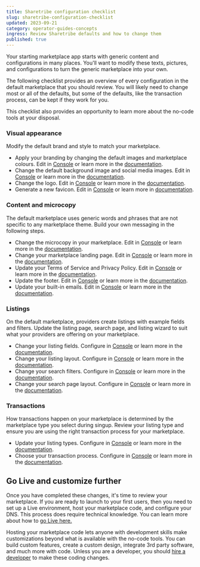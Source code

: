 ```yaml
---
title: Sharetribe configuration checklist
slug: sharetribe-configuration-checklist
updated: 2023-09-21
category: operator-guides-concepts
ingress: Review Sharetribe defaults and how to change them
published: true
---
```


Your starting marketplace app starts with generic content and
configurations in many places. You'll want to modify these texts,
pictures, and configurations to turn the generic marketplace into your
own.

The following checklist provides an overview of every configuration in
the default marketplace that you should review. You will likely need to
change most or all of the defaults, but some of the defaults, like the
transaction process, can be kept if they work for you.

This checklist also provides an opportunity to learn more about the
no-code tools at your disposal.

### Visual appearance

Modify the default brand and style to match your marketplace.

- Apply your branding by changing the default images and marketplace
  colours. Edit in [Console](https://console.sharetribe.com/) or learn
  more in the
  [documentation](https://www.sharetribe.com/docs/operator-guides/how-to-add-good-looking-logos-and-images/).
- Change the default background image and social media images. Edit in
  [Console](https://console.sharetribe.com/) or learn more in the
  [documentation](https://www.sharetribe.com/docs/operator-guides/how-to-add-good-looking-logos-and-images/).
- Change the logo. Edit in [Console](https://console.sharetribe.com/) or
  learn more in the
  [documentation](https://www.sharetribe.com/docs/operator-guides/how-to-add-good-looking-logos-and-images/).
- Generate a new favicon. Edit in
  [Console](https://console.sharetribe.com/) or learn more in
  [documentation](https://www.sharetribe.com/docs/operator-guides/how-to-add-good-looking-logos-and-images/).

### Content and microcopy

The default marketplace uses generic words and phrases that are not
specific to any marketplace theme. Build your own messaging in the
following steps.

- Change the microcopy in your marketplace. Edit in
  [Console](https://console.sharetribe.com/) or learn more in the
  [documentation](https://www.sharetribe.com/docs/operator-guides/how-to-use-microcopy-editor/).
- Change your marketplace landing page. Edit in
  [Console](https://console.sharetribe.com/) or learn more in the
  [documentation](https://www.sharetribe.com/docs/operator-guides/how-to-edit-content-pages-in-console/).
- Update your Terms of Service and Privacy Policy. Edit in
  [Console](https://console.sharetribe.com/) or learn more in the
  [documentation](https://www.sharetribe.com/docs/operator-guides/free-templates/).
- Update the footer. Edit in [Console](https://console.sharetribe.com/)
  or learn more in the
  [documentation](https://www.sharetribe.com/docs/operator-guides/how-footer-works/).
- Update your built-in emails. Edit in
  [Console](https://console.sharetribe.com/) or learn more in the
  [documentation](https://www.sharetribe.com/docs/concepts/email-notifications/#built-in-email-notifications).

### Listings

On the default marketplace, providers create listings with example
fields and filters. Update the listing page, search page, and listing
wizard to suit what your providers are offering on your marketplace.

- Change your listing fields. Configure in
  [Console](https://console.sharetribe.com/) or learn more in the
  [documentation](https://www.sharetribe.com/docs/operator-guides/listing-fields/).
- Change your listing layout. Configure in
  [Console](https://console.sharetribe.com/) or learn more in the
  [documentation](https://www.sharetribe.com/docs/operator-guides/listing-page-image-layouts/).
- Change your search filters. Configure in
  [Console](https://console.sharetribe.com/) or learn more in the
  [documentation](https://www.sharetribe.com/docs/operator-guides/how-search-works/).
- Change your search page layout. Configure in
  [Console](https://console.sharetribe.com/) or learn more in the
  [documentation](https://www.sharetribe.com/docs/operator-guides/search-page-layout-options/).

### Transactions

How transactions happen on your marketplace is determined by the
marketplace type you select during singup. Review your listing type and
ensure you are using the right transaction process for your marketplace.

- Update your listing types. Configure in
  [Console](https://console.sharetribe.com/) or learn more in the
  [documentation](https://www.sharetribe.com/docs/operator-guides/what-are-listing-types/).
- Choose your transaction process. Configure in
  [Console](https://console.sharetribe.com/) or learn more in the
  [documentation](https://www.sharetribe.com/docs/operator-guides/understanding-transaction-settings/).

## Go Live and customize further

Once you have completed these changes, it's time to review your
marketplace. If you are ready to launch to your first users, then you
need to set up a Live environment, host your marketplace code, and
configure your DNS. This process does require technical knowledge. You
can learn more about how to
[go Live here.](https://www.sharetribe.com/docs/operator-guides/how-to-build-launch-operate-with-sharetribe-flex/#how-to-go-live)

Hosting your marketplace code lets anyone with development skills make
customizations beyond what is available with the no-code tools. You can
build custom features, create a custom design, integrate 3rd party
software, and much more with code. Unless you are a developer, you
should
[hire a developer](https://www.sharetribe.com/docs/operator-guides/how-to-hire-developer/)
to make these coding changes.
